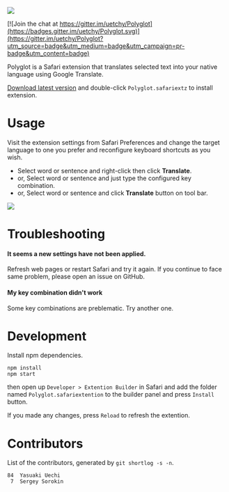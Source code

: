 ![](http://uechi-public.s3.amazonaws.com/github/Polyglot/header.png)

[![Join the chat at https://gitter.im/uetchy/Polyglot](https://badges.gitter.im/uetchy/Polyglot.svg)](https://gitter.im/uetchy/Polyglot?utm_source=badge&utm_medium=badge&utm_campaign=pr-badge&utm_content=badge)

Polyglot is a Safari extension that translates selected text into your native
language using Google Translate.

[Download latest version](https://github.com/uetchy/Polyglot/releases/latest)
and double-click `Polyglot.safariextz` to install extension.

# Usage

Visit the extension settings from Safari Preferences and change the target
language to one you prefer and reconfigure keyboard shortcuts as you wish.

* Select word or sentence and right-click then click **Translate**.
* or, Select word or sentence and just type the configured key combination.
* or, Select word or sentence and click **Translate** button on tool bar.

![](http://uechi-public.s3.amazonaws.com/github/Polyglot/screencast1.gif)

# Troubleshooting

#### It seems a new settings have not been applied.

Refresh web pages or restart Safari and try it again. If you continue to face
same problem, please open an issue on GitHub.

#### My key combination didn't work

Some key combinations are preblematic. Try another one.

# Development

Install npm dependencies.

```
npm install
npm start
```

then open up `Developer > Extention Builder` in Safari and add the folder named `Polyglot.safariextention` to the builder panel and press `Install` button.

If you made any changes, press `Reload` to refresh the extention.

# Contributors

List of the contributors, generated by `git shortlog -s -n`.

    84  Yasuaki Uechi
     7  Sergey Sorokin

